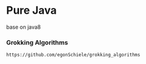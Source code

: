 # Pure Java 

base on java8


### Grokking Algorithms
    https://github.com/egonSchiele/grokking_algorithms